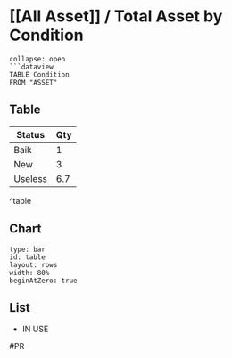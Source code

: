 # [[All Asset]] / Total Asset by Condition

```ad-Dataview
collapse: open
```dataview 
TABLE Condition
FROM "ASSET" 

```




## Table
| Status  | Qty |
| ------- | --- |
| Baik    | 1   | 
| New     | 3   |
| Useless | 6.7 |
^table

## Chart
```chart  
type: bar  
id: table  
layout: rows  
width: 80%  
beginAtZero: true  
```

## List
- IN USE

#PR